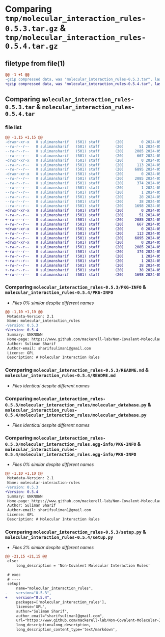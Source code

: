 # Comparing `tmp/molecular_interaction_rules-0.5.3.tar.gz` & `tmp/molecular_interaction_rules-0.5.4.tar.gz`

## filetype from file(1)

```diff
@@ -1 +1 @@
-gzip compressed data, was "molecular_interaction_rules-0.5.3.tar", last modified: Thu May 30 03:32:23 2024, max compression
+gzip compressed data, was "molecular_interaction_rules-0.5.4.tar", last modified: Thu May 30 03:37:35 2024, max compression
```

## Comparing `molecular_interaction_rules-0.5.3.tar` & `molecular_interaction_rules-0.5.4.tar`

### file list

```diff
@@ -1,15 +1,15 @@
-drwxr-xr-x   0 sulimansharif   (501) staff       (20)        0 2024-05-30 03:32:23.651609 molecular_interaction_rules-0.5.3/
--rw-r--r--   0 sulimansharif   (501) staff       (20)       51 2024-05-29 19:10:30.000000 molecular_interaction_rules-0.5.3/MANIFEST.in
--rw-r--r--   0 sulimansharif   (501) staff       (20)     2085 2024-05-30 03:32:23.651223 molecular_interaction_rules-0.5.3/PKG-INFO
--rw-r--r--   0 sulimansharif   (501) staff       (20)      667 2024-05-30 03:16:25.000000 molecular_interaction_rules-0.5.3/README.md
-drwxr-xr-x   0 sulimansharif   (501) staff       (20)        0 2024-05-30 03:32:23.646544 molecular_interaction_rules-0.5.3/molecular_interaction_rules/
--rw-r--r--   0 sulimansharif   (501) staff       (20)      113 2024-05-30 03:30:03.000000 molecular_interaction_rules-0.5.3/molecular_interaction_rules/__init__.py
--rw-r--r--   0 sulimansharif   (501) staff       (20)     6895 2024-05-30 03:31:51.000000 molecular_interaction_rules-0.5.3/molecular_interaction_rules/molecular_database.py
-drwxr-xr-x   0 sulimansharif   (501) staff       (20)        0 2024-05-30 03:32:23.650465 molecular_interaction_rules-0.5.3/molecular_interaction_rules.egg-info/
--rw-r--r--   0 sulimansharif   (501) staff       (20)     2085 2024-05-30 03:32:23.000000 molecular_interaction_rules-0.5.3/molecular_interaction_rules.egg-info/PKG-INFO
--rw-r--r--   0 sulimansharif   (501) staff       (20)      374 2024-05-30 03:32:23.000000 molecular_interaction_rules-0.5.3/molecular_interaction_rules.egg-info/SOURCES.txt
--rw-r--r--   0 sulimansharif   (501) staff       (20)        1 2024-05-30 03:32:23.000000 molecular_interaction_rules-0.5.3/molecular_interaction_rules.egg-info/dependency_links.txt
--rw-r--r--   0 sulimansharif   (501) staff       (20)        1 2024-05-30 03:32:23.000000 molecular_interaction_rules-0.5.3/molecular_interaction_rules.egg-info/not-zip-safe
--rw-r--r--   0 sulimansharif   (501) staff       (20)       28 2024-05-30 03:32:23.000000 molecular_interaction_rules-0.5.3/molecular_interaction_rules.egg-info/top_level.txt
--rw-r--r--   0 sulimansharif   (501) staff       (20)       38 2024-05-30 03:32:23.651765 molecular_interaction_rules-0.5.3/setup.cfg
--rw-r--r--   0 sulimansharif   (501) staff       (20)     1698 2024-05-30 03:32:01.000000 molecular_interaction_rules-0.5.3/setup.py
+drwxr-xr-x   0 sulimansharif   (501) staff       (20)        0 2024-05-30 03:37:35.764344 molecular_interaction_rules-0.5.4/
+-rw-r--r--   0 sulimansharif   (501) staff       (20)       51 2024-05-29 19:10:30.000000 molecular_interaction_rules-0.5.4/MANIFEST.in
+-rw-r--r--   0 sulimansharif   (501) staff       (20)     2085 2024-05-30 03:37:35.763208 molecular_interaction_rules-0.5.4/PKG-INFO
+-rw-r--r--   0 sulimansharif   (501) staff       (20)      667 2024-05-30 03:16:25.000000 molecular_interaction_rules-0.5.4/README.md
+drwxr-xr-x   0 sulimansharif   (501) staff       (20)        0 2024-05-30 03:37:35.756555 molecular_interaction_rules-0.5.4/molecular_interaction_rules/
+-rw-r--r--   0 sulimansharif   (501) staff       (20)      113 2024-05-30 03:30:03.000000 molecular_interaction_rules-0.5.4/molecular_interaction_rules/__init__.py
+-rw-r--r--   0 sulimansharif   (501) staff       (20)     6895 2024-05-30 03:31:51.000000 molecular_interaction_rules-0.5.4/molecular_interaction_rules/molecular_database.py
+drwxr-xr-x   0 sulimansharif   (501) staff       (20)        0 2024-05-30 03:37:35.762243 molecular_interaction_rules-0.5.4/molecular_interaction_rules.egg-info/
+-rw-r--r--   0 sulimansharif   (501) staff       (20)     2085 2024-05-30 03:37:35.000000 molecular_interaction_rules-0.5.4/molecular_interaction_rules.egg-info/PKG-INFO
+-rw-r--r--   0 sulimansharif   (501) staff       (20)      374 2024-05-30 03:37:35.000000 molecular_interaction_rules-0.5.4/molecular_interaction_rules.egg-info/SOURCES.txt
+-rw-r--r--   0 sulimansharif   (501) staff       (20)        1 2024-05-30 03:37:35.000000 molecular_interaction_rules-0.5.4/molecular_interaction_rules.egg-info/dependency_links.txt
+-rw-r--r--   0 sulimansharif   (501) staff       (20)        1 2024-05-30 03:37:35.000000 molecular_interaction_rules-0.5.4/molecular_interaction_rules.egg-info/not-zip-safe
+-rw-r--r--   0 sulimansharif   (501) staff       (20)       28 2024-05-30 03:37:35.000000 molecular_interaction_rules-0.5.4/molecular_interaction_rules.egg-info/top_level.txt
+-rw-r--r--   0 sulimansharif   (501) staff       (20)       38 2024-05-30 03:37:35.765424 molecular_interaction_rules-0.5.4/setup.cfg
+-rw-r--r--   0 sulimansharif   (501) staff       (20)     1698 2024-05-30 03:37:29.000000 molecular_interaction_rules-0.5.4/setup.py
```

### Comparing `molecular_interaction_rules-0.5.3/PKG-INFO` & `molecular_interaction_rules-0.5.4/PKG-INFO`

 * *Files 0% similar despite different names*

```diff
@@ -1,10 +1,10 @@
 Metadata-Version: 2.1
 Name: molecular_interaction_rules
-Version: 0.5.3
+Version: 0.5.4
 Summary: UNKNOWN
 Home-page: https://www.github.com/mackerell-lab/Non-Covalent-Molecular-Interaction-Rules
 Author: Suliman Sharif
 Author-email: sharifsuliman1@gmail.com
 License: GPL
 Description: # Molecular Interaction Rules
```

### Comparing `molecular_interaction_rules-0.5.3/README.md` & `molecular_interaction_rules-0.5.4/README.md`

 * *Files identical despite different names*

### Comparing `molecular_interaction_rules-0.5.3/molecular_interaction_rules/molecular_database.py` & `molecular_interaction_rules-0.5.4/molecular_interaction_rules/molecular_database.py`

 * *Files identical despite different names*

### Comparing `molecular_interaction_rules-0.5.3/molecular_interaction_rules.egg-info/PKG-INFO` & `molecular_interaction_rules-0.5.4/molecular_interaction_rules.egg-info/PKG-INFO`

 * *Files 0% similar despite different names*

```diff
@@ -1,10 +1,10 @@
 Metadata-Version: 2.1
 Name: molecular-interaction-rules
-Version: 0.5.3
+Version: 0.5.4
 Summary: UNKNOWN
 Home-page: https://www.github.com/mackerell-lab/Non-Covalent-Molecular-Interaction-Rules
 Author: Suliman Sharif
 Author-email: sharifsuliman1@gmail.com
 License: GPL
 Description: # Molecular Interaction Rules
```

### Comparing `molecular_interaction_rules-0.5.3/setup.py` & `molecular_interaction_rules-0.5.4/setup.py`

 * *Files 2% similar despite different names*

```diff
@@ -21,15 +21,15 @@
 else:
     long_description = 'Non-Covalent Molecular Interaction Rules'
 
 # exec
 # ----
 setup(
     name="molecular_interaction_rules",
-    version="0.5.3",
+    version="0.5.4",
     packages=['molecular_interaction_rules'],
     license='GPL',
     author="Suliman Sharif",
     author_email="sharifsuliman1@gmail.com",
     url="https://www.github.com/mackerell-lab/Non-Covalent-Molecular-Interaction-Rules",
     long_description=long_description,
     long_description_content_type='text/markdown',
```

